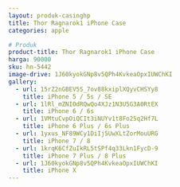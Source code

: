 ```yaml
---
layout: produk-casinghp
title: Thor Ragnarok1 iPhone Case
categories: apple

# Produk
product-title: Thor Ragnarok1 iPhone Case
harga: 90000
sku: hn-5442
image-drive: 1J60kyokGNp8v5QPh4KvkeaOpxIUWChKI
gallery:
  - url: 15rZ2nGBEV5S_7ov88kxiplXQyvCHSYy8
    title: iPhone 5 / 5s / SE
  - url: 1lRl_mZNIOdRQwQo4XJz1N3U5G3A0RtEX
    title: iPhone 6 / 6s
  - url: 1VMtuCvpOiQCIt3iNUYv1t8Fo25q2Hf7L
    title: iPhone 6 Plus / 6s Plus
  - url: 1yxus_NF89WCy1DiIj5UwXLtZorMouURG
    title: iPhone 7 / 8
  - url: 1krqK6CfZuIkRL5tSPf4q33Lkn1FycD-9
    title: iPhone 7 Plus / 8 Plus
  - url: 1J60kyokGNp8v5QPh4KvkeaOpxIUWChKI
    title: iPhone X
---
```

